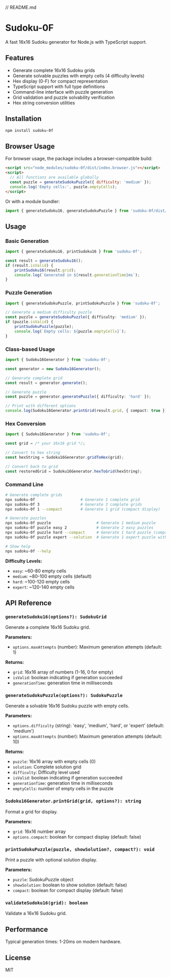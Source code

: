 // README.md
# Sudoku-0F

A fast 16x16 Sudoku generator for Node.js with TypeScript support.

## Features

- Generate complete 16x16 Sudoku grids
- Generate solvable puzzles with empty cells (4 difficulty levels)
- Hex display (0-F) for compact representation
- TypeScript support with full type definitions
- Command-line interface with puzzle generation
- Grid validation and puzzle solvability verification
- Hex string conversion utilities

## Installation

```bash
npm install sudoku-0f
```

## Browser Usage

For browser usage, the package includes a browser-compatible build:

```html
<script src="node_modules/sudoku-0f/dist/index.browser.js"></script>
<script>
  // All functions are available globally
  const puzzle = generateSudokuPuzzle({ difficulty: 'medium' });
  console.log('Empty cells:', puzzle.emptyCells);
</script>
```

Or with a module bundler:

```javascript
import { generateSudoku16, generateSudokuPuzzle } from 'sudoku-0f/dist/index.browser.js';
```

## Usage

### Basic Generation

```typescript
import { generateSudoku16, printSudoku16 } from 'sudoku-0f';

const result = generateSudoku16();
if (result.isValid) {
    printSudoku16(result.grid);
    console.log(`Generated in ${result.generationTime}ms`);
}
```

### Puzzle Generation

```typescript
import { generateSudokuPuzzle, printSudokuPuzzle } from 'sudoku-0f';

// Generate a medium difficulty puzzle
const puzzle = generateSudokuPuzzle({ difficulty: 'medium' });
if (puzzle.isValid) {
    printSudokuPuzzle(puzzle);
    console.log(`Empty cells: ${puzzle.emptyCells}`);
}
```

### Class-based Usage

```typescript
import { Sudoku16Generator } from 'sudoku-0f';

const generator = new Sudoku16Generator();

// Generate complete grid
const result = generator.generate();

// Generate puzzle
const puzzle = generator.generatePuzzle({ difficulty: 'hard' });

// Print with different options
console.log(Sudoku16Generator.printGrid(result.grid, { compact: true }));
```

### Hex Conversion

```typescript
import { Sudoku16Generator } from 'sudoku-0f';

const grid = /* your 16x16 grid */;

// Convert to hex string
const hexString = Sudoku16Generator.gridToHex(grid);

// Convert back to grid
const restoredGrid = Sudoku16Generator.hexToGrid(hexString);
```

### Command Line

```bash
# Generate complete grids
npx sudoku-0f                    # Generate 1 complete grid
npx sudoku-0f 3                  # Generate 3 complete grids
npx sudoku-0f 1 --compact        # Generate 1 grid (compact display)

# Generate puzzles
npx sudoku-0f puzzle                    # Generate 1 medium puzzle
npx sudoku-0f puzzle easy 2             # Generate 2 easy puzzles
npx sudoku-0f puzzle hard --compact     # Generate 1 hard puzzle (compact)
npx sudoku-0f puzzle expert --solution  # Generate 1 expert puzzle with solution

# Show help
npx sudoku-0f --help
```

**Difficulty Levels:**
- `easy`: ~60-80 empty cells
- `medium`: ~80-100 empty cells (default)
- `hard`: ~100-120 empty cells  
- `expert`: ~120-140 empty cells

## API Reference

### `generateSudoku16(options?): SudokuGrid`

Generate a complete 16x16 Sudoku grid.

**Parameters:**
- `options.maxAttempts` (number): Maximum generation attempts (default: 1)

**Returns:**
- `grid`: 16x16 array of numbers (1-16, 0 for empty)
- `isValid`: boolean indicating if generation succeeded
- `generationTime`: generation time in milliseconds

### `generateSudokuPuzzle(options?): SudokuPuzzle`

Generate a solvable 16x16 Sudoku puzzle with empty cells.

**Parameters:**
- `options.difficulty` (string): 'easy', 'medium', 'hard', or 'expert' (default: 'medium')
- `options.maxAttempts` (number): Maximum generation attempts (default: 10)

**Returns:**
- `puzzle`: 16x16 array with empty cells (0)
- `solution`: Complete solution grid
- `difficulty`: Difficulty level used
- `isValid`: boolean indicating if generation succeeded
- `generationTime`: generation time in milliseconds
- `emptyCells`: number of empty cells in the puzzle

### `Sudoku16Generator.printGrid(grid, options?): string`

Format a grid for display.

**Parameters:**
- `grid`: 16x16 number array
- `options.compact`: boolean for compact display (default: false)

### `printSudokuPuzzle(puzzle, showSolution?, compact?): void`

Print a puzzle with optional solution display.

**Parameters:**
- `puzzle`: SudokuPuzzle object
- `showSolution`: boolean to show solution (default: false)
- `compact`: boolean for compact display (default: false)

### `validateSudoku16(grid): boolean`

Validate a 16x16 Sudoku grid.

## Performance

Typical generation times: 1-20ms on modern hardware.

## License

MIT